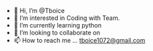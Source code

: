 - 👋 Hi, I’m @Tboice
- 👀 I’m interested in  Coding with Team.
- 🌱 I’m currently learning python
- 💞️ I’m looking to collaborate on
- 📫 How to reach me ... tboice1072@gmail.com

<!---
Tboice/Tboice is a ✨ special ✨ repository because its `README.md` (this file) appears on your GitHub profile.
You can click the Preview link to take a look at your changes.
--->
